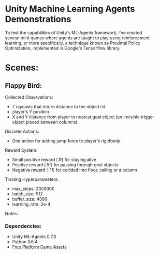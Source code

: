 # Unity Machine Learning Agents Demonstrations
To test the capabilities of Unity's ML-Agents framework, I've created several mini-games where agents are taught to play using reinforcement learning, or more specifically, a technique known as Proximal Policy Optimization, implemented in Google's Tensorflow library.

# Scenes:
## Flappy Bird:
Collected Observations:
- 7 raycasts that return distance to the object hit
- player's Y position
- X and Y distance from player to nearest goal object (an invisible trigger object placed between columns)

Discrete Actions:
- One action for adding jump force to player's rigidbody

Reward System:
- Small positive reward (.1f) for staying alive
- Positive reward (.5f) for passing through goal objects 
- Negative reward (-1f) for collided into floor, ceiling or a column

Training Hyperparameters:
- max_steps: 2000000
- batch_size: 512
- buffer_size: 4096
- learning_rate: 2e-4
    
Notes:


### Dependencies:
- Unity ML-Agents 0.7.0
- Python 3.6.4
- <a href="https://bayat.itch.io/platform-game-assets">Free Platform Game Assets</a>

